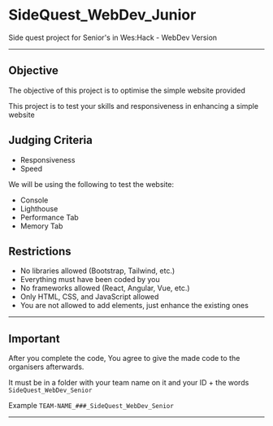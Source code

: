 # SideQuest_WebDev_Junior
Side quest project for Senior's in Wes:Hack - WebDev Version

---

## Objective

The objective of this project is to optimise the simple website provided

This project is to test your skills and responsiveness in enhancing a simple website

## Judging Criteria

- Responsiveness
- Speed

We will be using the following to test the website:
- Console
- Lighthouse
- Performance Tab
- Memory Tab

## Restrictions

- No libraries allowed (Bootstrap, Tailwind, etc.)
- Everything must have been coded by you
- No frameworks allowed (React, Angular, Vue, etc.)
- Only HTML, CSS, and JavaScript allowed
- You are not allowed to add elements, just enhance the existing ones

---

## Important

After you complete the code, You agree to give the made code to the organisers afterwards.

It must be in a folder with your team name on it and your ID + the words `SideQuest_WebDev_Senior`

Example `TEAM-NAME_###_SideQuest_WebDev_Senior`

---
